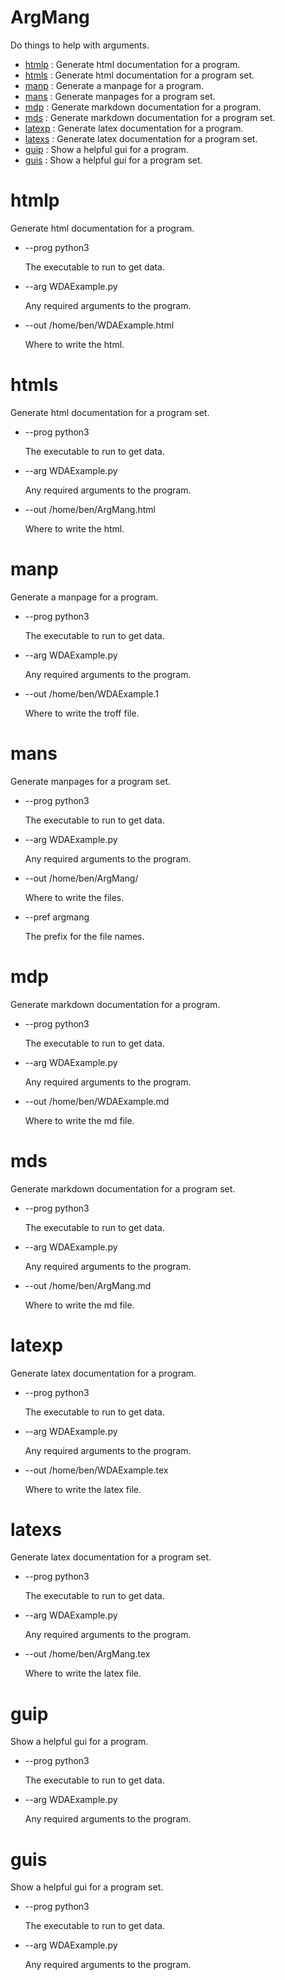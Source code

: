 # ArgMang

Do things to help with arguments\.

- [htmlp](#htmlp) : Generate html documentation for a program\.
- [htmls](#htmls) : Generate html documentation for a program set\.
- [manp](#manp) : Generate a manpage for a program\.
- [mans](#mans) : Generate manpages for a program set\.
- [mdp](#mdp) : Generate markdown documentation for a program\.
- [mds](#mds) : Generate markdown documentation for a program set\.
- [latexp](#latexp) : Generate latex documentation for a program\.
- [latexs](#latexs) : Generate latex documentation for a program set\.
- [guip](#guip) : Show a helpful gui for a program\.
- [guis](#guis) : Show a helpful gui for a program set\.


# htmlp

Generate html documentation for a program\.

- \-\-prog python3

    The executable to run to get data\.
- \-\-arg WDAExample\.py

    Any required arguments to the program\.
- \-\-out /home/ben/WDAExample\.html

    Where to write the html\.


# htmls

Generate html documentation for a program set\.

- \-\-prog python3

    The executable to run to get data\.
- \-\-arg WDAExample\.py

    Any required arguments to the program\.
- \-\-out /home/ben/ArgMang\.html

    Where to write the html\.


# manp

Generate a manpage for a program\.

- \-\-prog python3

    The executable to run to get data\.
- \-\-arg WDAExample\.py

    Any required arguments to the program\.
- \-\-out /home/ben/WDAExample\.1

    Where to write the troff file\.


# mans

Generate manpages for a program set\.

- \-\-prog python3

    The executable to run to get data\.
- \-\-arg WDAExample\.py

    Any required arguments to the program\.
- \-\-out /home/ben/ArgMang/

    Where to write the files\.
- \-\-pref argmang

    The prefix for the file names\.


# mdp

Generate markdown documentation for a program\.

- \-\-prog python3

    The executable to run to get data\.
- \-\-arg WDAExample\.py

    Any required arguments to the program\.
- \-\-out /home/ben/WDAExample\.md

    Where to write the md file\.


# mds

Generate markdown documentation for a program set\.

- \-\-prog python3

    The executable to run to get data\.
- \-\-arg WDAExample\.py

    Any required arguments to the program\.
- \-\-out /home/ben/ArgMang\.md

    Where to write the md file\.


# latexp

Generate latex documentation for a program\.

- \-\-prog python3

    The executable to run to get data\.
- \-\-arg WDAExample\.py

    Any required arguments to the program\.
- \-\-out /home/ben/WDAExample\.tex

    Where to write the latex file\.


# latexs

Generate latex documentation for a program set\.

- \-\-prog python3

    The executable to run to get data\.
- \-\-arg WDAExample\.py

    Any required arguments to the program\.
- \-\-out /home/ben/ArgMang\.tex

    Where to write the latex file\.


# guip

Show a helpful gui for a program\.

- \-\-prog python3

    The executable to run to get data\.
- \-\-arg WDAExample\.py

    Any required arguments to the program\.


# guis

Show a helpful gui for a program set\.

- \-\-prog python3

    The executable to run to get data\.
- \-\-arg WDAExample\.py

    Any required arguments to the program\.

